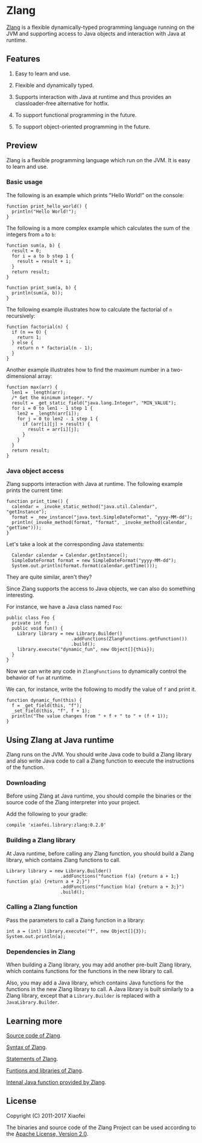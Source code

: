 # Zlang

[Zlang](https://github.com/Xiaofei-it/Zlang) is a flexible dynamically-typed programming language running on the JVM and
supporting access to Java objects and interaction with Java at runtime.

## Features

1. Easy to learn and use.

2. Flexible and dynamically typed.

3. Supports interaction with Java at runtime and thus provides an classloader-free alternative for hotfix.

4. To support functional programming in the future.

5. To support object-oriented programming in the future.

## Preview

Zlang is a flexible programming language which run on the JVM. It is easy to learn and use.

### Basic usage

The following is an example which prints "Hello World!" on the console:

```
function print_hello_world() {
  println("Hello World!");
}
```

The following is a more complex example which calculates the sum of the integers from `a` to `b`:

```
function sum(a, b) {
  result = 0;
  for i = a to b step 1 {
    result = result + i;
  }
  return result;
}

function print_sum(a, b) {
  println(sum(a, b));
}
```

The following example illustrates how to calculate the factorial of `n` recursively:

```
function factorial(n) {
  if (n == 0) {
    return 1;
  } else {
    return n * factorial(n - 1);
  }
}
```

Another example illustrates how to find the maximum number in a two-dimensional array:

```
function max(arr) {
  len1 = _length(arr);
  /* Get the minimum integer. */
  result = _get_static_field("java.lang.Integer", "MIN_VALUE");
  for i = 0 to len1 - 1 step 1 {
    len2 = _length(arr[i]);
    for j = 0 to len2 - 1 step 1 {
      if (arr[i][j] > result) {
        result = arr[i][j];
      }
    }
  }
  return result;
}
```

### Java object access

Zlang supports interaction with Java at runtime. The following example prints the current time:

```
function print_time() {
  calendar = _invoke_static_method("java.util.Calendar", "getInstance");
  format = _new_instance("java.text.SimpleDateFormat", "yyyy-MM-dd");
  println(_invoke_method(format, "format", _invoke_method(calendar, "getTime")));
}
```

Let's take a look at the corresponding Java statements:
```
  Calendar calendar = Calendar.getInstance();
  SimpleDateFormat format = new SimpleDateFormat("yyyy-MM-dd");
  System.out.println(format.format(calendar.getTime()));
```

They are quite similar, aren't they?

Since Zlang supports the access to Java objects, we can also do something interesting.

For instance, we have a Java class named `Foo`:

```
public class Foo {
  private int f;
  public void fun() {
    Library library = new Library.Builder()
                        .addFunctions(ZlangFunctions.getFunction())
                        .build();
    library.execute("dynamic_fun", new Object[]{this});
  }
}
```

Now we can write any code in `ZlangFunctions` to dynamically control the behavior of `fun` at runtime.

We can, for instance, write the following to modify the value of `f` and print it.

```
function dynamic_fun(this) {
  f = _get_field(this, "f");
  _set_field(this, "f", f + 1);
  println("The value changes from " + f + " to " + (f + 1));
}
```

## Using Zlang at Java runtime

Zlang runs on the JVM.
You should write Java code to build a Zlang library and also write Java code to call a Zlang function
to execute the instructions of the function.

### Downloading

Before using Zlang at Java runtime, you should compile the binaries or the source code
of the Zlang interpreter into your project.

Add the following to your gradle:

```
compile 'xiaofei.library:zlang:0.2.0'
```

### Building a Zlang library

At Java runtime, before calling any Zlang function, you should build a Zlang library, which contains Zlang functions to call.

```
Library library = new Library.Builder()
                    .addFunctions("function f(a) {return a + 1;} function g(a) {return a + 2;}")
                    .addFunctions("function h(a) {return a + 3;}")
                    .build();
```

### Calling a Zlang function

Pass the parameters to call a Zlang function in a library:

```
int a = (int) library.execute("f", new Object[]{3});
System.out.println(a);
```

### Dependencies in Zlang

When building a Zlang library, you may add another pre-built Zlang library, which contains functions
for the functions in the new library to call.

Also, you may add a Java library, which contains Java functions for the functions in the new Zlang
library to call. A Java library is built similarly to a Zlang library, except that a `Library.Builder`
is replaced with a `JavaLibrary.Builder`.

## Learning more

[Source code of Zlang](https://github.com/Xiaofei-it/Zlang).

[Syntax of Zlang](docs/syntax.md).

[Statements of Zlang](docs/statements.md).

[Funtions and libraries of Zlang](docs/functions_libraries.md).

[Intenal Java function provided by Zlang](docs/internal_java_functions.md).

## License

Copyright (C) 2011-2017 Xiaofei

The binaries and source code of the Zlang Project can be used according to the
[Apache License, Version 2.0](http://www.apache.org/licenses/LICENSE-2.0.html).